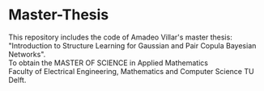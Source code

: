  # Master-Thesis

This repository includes the code of Amadeo Villar's master thesis: <br />
"Introduction to Structure Learning for Gaussian and Pair Copula Bayesian Networks". <br />
To obtain the MASTER OF SCIENCE in Applied Mathematics <br />
Faculty of Electrical Engineering, Mathematics and Computer Science TU Delft. <br />
